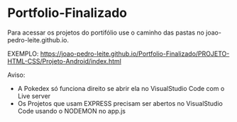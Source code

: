 # Portfolio-Finalizado
 Para acessar os projetos do portifólio use o caminho das pastas no joao-pedro-leite.github.io.


 EXEMPLO:
 https://joao-pedro-leite.github.io/Portfolio-Finalizado/PROJETO-HTML-CSS/Projeto-Android/index.html
 
 
 Aviso:
 - A Pokedex só funciona direito se abrir ela no VisualStudio Code com o Live server
 - Os Projetos que usam EXPRESS precisam ser abertos no VisualStudio Code usando o NODEMON no app.js
